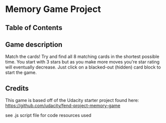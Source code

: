 # Memory Game Project

## Table of Contents


## Game description
Match the cards!
Try and find all 8 matching cards in the shortest possible time.
You start with 3 stars but as you make more moves you're star rating will eventually decrease.
Just click on a blacked-out (hidden) card block to start the game.

## Credits
This game is based off of the Udacity starter project found here:
https://github.com/udacity/fend-project-memory-game

see .js script file for code resources used